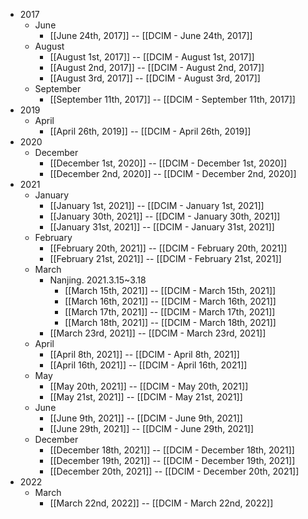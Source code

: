 - 2017
    - June
        - [[June 24th, 2017]] -- [[DCIM - June 24th, 2017]]
    - August
        - [[August 1st, 2017]] -- [[DCIM - August 1st, 2017]]
        - [[August 2nd, 2017]] -- [[DCIM - August 2nd, 2017]]
        - [[August 3rd, 2017]] -- [[DCIM - August 3rd, 2017]]
    - September
        - [[September 11th, 2017]] -- [[DCIM - September 11th, 2017]]
- 2019
    - April
        - [[April 26th, 2019]] -- [[DCIM - April 26th, 2019]]
- 2020
    - December
        - [[December 1st, 2020]] -- [[DCIM - December 1st, 2020]] 
        - [[December 2nd, 2020]] -- [[DCIM - December 2nd, 2020]] 
- 2021
    - January
        - [[January 1st, 2021]] -- [[DCIM - January 1st, 2021]]
        - [[January 30th, 2021]] -- [[DCIM - January 30th, 2021]]
        - [[January 31st, 2021]] -- [[DCIM - January 31st, 2021]]
    - February
        - [[February 20th, 2021]] -- [[DCIM - February 20th, 2021]]
        - [[February 21st, 2021]] -- [[DCIM - February 21st, 2021]]
    - March
        - Nanjing. 2021.3.15~3.18
            - [[March 15th, 2021]] -- [[DCIM - March 15th, 2021]]
            - [[March 16th, 2021]] -- [[DCIM - March 16th, 2021]]
            - [[March 17th, 2021]] -- [[DCIM - March 17th, 2021]]
            - [[March 18th, 2021]] -- [[DCIM - March 18th, 2021]]
        - [[March 23rd, 2021]] -- [[DCIM - March 23rd, 2021]]
    - April
        - [[April 8th, 2021]] -- [[DCIM - April 8th, 2021]]
        - [[April 16th, 2021]] -- [[DCIM - April 16th, 2021]]
    - May
        - [[May 20th, 2021]] -- [[DCIM - May 20th, 2021]]
        - [[May 21st, 2021]] -- [[DCIM - May 21st, 2021]]
    - June
        - [[June 9th, 2021]] -- [[DCIM - June 9th, 2021]]
        - [[June 29th, 2021]] -- [[DCIM - June 29th, 2021]]
    - December
        - [[December 18th, 2021]] -- [[DCIM - December 18th, 2021]]
        - [[December 19th, 2021]] -- [[DCIM - December 19th, 2021]]
        - [[December 20th, 2021]] -- [[DCIM - December 20th, 2021]]
- 2022
    - March
        - [[March 22nd, 2022]] -- [[DCIM - March 22nd, 2022]]
